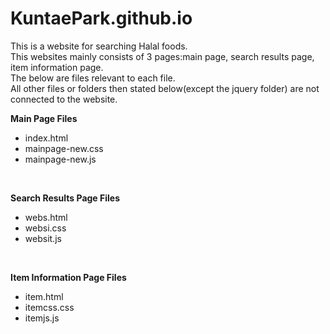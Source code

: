 # KuntaePark.github.io
This is a website for searching Halal foods.<br>
This websites mainly consists of 3 pages:main page, search results page, item information page.<br>
The below are files relevant to each file.<br>
All other files or folders then stated below(except the jquery folder) are not connected to the website.<br>

**Main Page Files**
- index.html
- mainpage-new.css
- mainpage-new.js

<br>

**Search Results Page Files**
- webs.html
- websi.css
- websit.js

<br>

**Item Information Page Files**
- item.html
- itemcss.css
- itemjs.js
